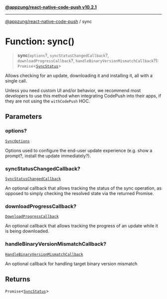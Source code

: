 [**@appzung/react-native-code-push v10.2.1**](../README.md)

---

[@appzung/react-native-code-push](../README.md) / sync

# Function: sync()

> **sync**(`options`?, `syncStatusChangedCallback`?, `downloadProgressCallback`?, `handleBinaryVersionMismatchCallback`?): `Promise`\<[`SyncStatus`](../enumerations/SyncStatus.md)\>

Allows checking for an update, downloading it and installing it, all with a single call.

Unless you need custom UI and/or behavior, we recommend most developers to use this method when integrating CodePush into their apps, if they are not using the `withCodePush` HOC.

## Parameters

### options?

[`SyncOptions`](../interfaces/SyncOptions.md)

Options used to configure the end-user update experience (e.g. show a prompt?, install the update immediately?).

### syncStatusChangedCallback?

[`SyncStatusChangedCallback`](../type-aliases/SyncStatusChangedCallback.md)

An optional callback that allows tracking the status of the sync operation, as opposed to simply checking the resolved state via the returned Promise.

### downloadProgressCallback?

[`DownloadProgressCallback`](../type-aliases/DownloadProgressCallback.md)

An optional callback that allows tracking the progress of an update while it is being downloaded.

### handleBinaryVersionMismatchCallback?

[`HandleBinaryVersionMismatchCallback`](../type-aliases/HandleBinaryVersionMismatchCallback.md)

An optional callback for handling target binary version mismatch

## Returns

`Promise`\<[`SyncStatus`](../enumerations/SyncStatus.md)\>
